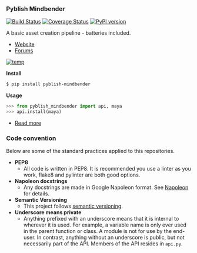 ### Pyblish Mindbender

[![Build Status](https://travis-ci.org/pyblish/pyblish-mindbender.svg?branch=master)](https://travis-ci.org/pyblish/pyblish-mindbender) [![Coverage Status](https://coveralls.io/repos/github/pyblish/pyblish-mindbender/badge.svg?branch=master)](https://coveralls.io/github/pyblish/pyblish-mindbender?branch=master) [![PyPI version](https://badge.fury.io/py/pyblish-mindbender.svg)](https://pypi.python.org/pypi/pyblish-mindbender)

A basic asset creation pipeline - batteries included.

- [Website](http://pyblish.com/pyblish-mindbender)
- [Forums](http://forums.pyblish.com)

[![temp](https://cloud.githubusercontent.com/assets/2152766/18875905/93263c42-84bf-11e6-8c3f-7e4045d9cd9e.png)](http://pyblish.com/pyblish-mindbender)

**Install**

```bash
$ pip install pyblish-mindbender
```

**Usage**

```python
>>> from pyblish_mindbender import api, maya
>>> api.install(maya)
```

- [Read more](http://pyblish.com/pyblish-mindbender)

### Code convention

Below are some of the standard practices applied to this repositories.

- **PEP8**
 	- All code is written in PEP8. It is recommended you use a linter as you work, flake8 and pylinter are both good options.
- **Napoleon docstrings**
	- Any docstrings are made in Google Napoleon format. See [Napoleon](https://sphinxcontrib-napoleon.readthedocs.io/en/latest/example_google.html) for details.
- **Semantic Versioning**
	- This project follows [semantic versioning](http://semver.org).
- **Underscore means private**
	- Anything prefixed with an underscore means that it is internal to wherever it is used. For example, a variable name is only ever used in the parent function or class. A module is not for use by the end-user. In contrast, anything without an underscore is public, but not necessarily part of the API. Members of the API resides in `api.py`.
